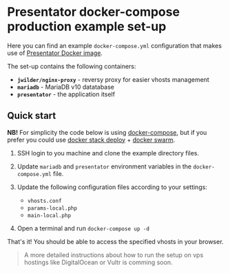 Presentator docker-compose production example set-up
======================================================================

Here you can find an example `docker-compose.yml` configuration that makes use of [Presentator Docker image](https://github.com/ganigeorgiev/presentator-docker).

The set-up contains the following containers:

- **`jwilder/nginx-proxy`** - reversy proxy for easier vhosts management
- **`mariadb`** - MariaDB v10 datatabase
- **`presentator`** - the application itself


## Quick start

**NB!** For simplicity the code below is using [docker-compose](https://docs.docker.com/compose/), but if you prefer you could use [docker stack deploy](https://docs.docker.com/engine/reference/commandline/stack_deploy/) + [docker swarm](https://docs.docker.com/engine/swarm/).

1. SSH login to you machine and clone the example directory files.

2. Update `mariadb` and `presentator` environment variables in the `docker-compose.yml` file. 

3. Update the following configuration files according to your settings:
    
    - `vhosts.conf` 
    - `params-local.php`
    - `main-local.php`

4. Open a terminal and run `docker-compose up -d`

That's it! You should be able to access the specified vhosts in your browser.

> A more detailed instructions about how to run the setup on vps hostings like DigitalOcean or Vultr is comming soon.

